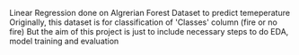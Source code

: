 Linear Regression done on Algrerian Forest Dataset to predict temeperature
Originally, this dataset is for classification of 'Classes' column (fire or no fire)
But the aim of this project is just to include necessary steps to do EDA, model training and evaluation
